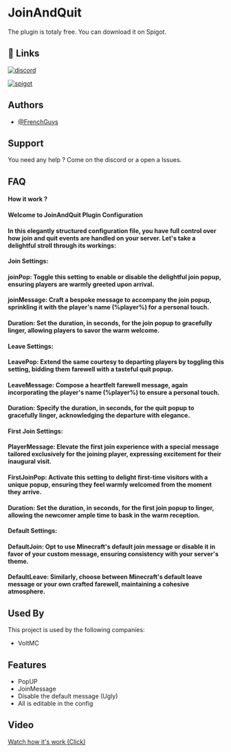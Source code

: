 
# JoinAndQuit

The plugin is totaly free. You can download it on Spigot.





## 🔗 Links

[![discord](https://img.shields.io/badge/discord-1DA1F2?style=for-the-badge&logo=discord&logoColor=white)](https://discord.gg/ZjwruYffD4)

[![spigot](https://img.shields.io/badge/spigot-1DA1F2?style=for-the-badge&logo=spigot&logoColor=white)](https://www.spigotmc.org/resources/joinandquit.114803/)



## Authors

- [@FrenchGuys](https://github.com/FrenchGuys)


## Support

You need any help ? Come on the discord or a open a Issues.

## FAQ

#### How it work ?

#### Welcome to JoinAndQuit Plugin Configuration

#### In this elegantly structured configuration file, you have full control over how join and quit events are handled on your server. Let's take a delightful stroll through its workings:

#### Join Settings:

#### joinPop: Toggle this setting to enable or disable the delightful join popup, ensuring players are warmly greeted upon arrival.

#### joinMessage: Craft a bespoke message to accompany the join popup, sprinkling it with the player's name (%player%) for a personal touch.

#### Duration: Set the duration, in seconds, for the join popup to gracefully linger, allowing players to savor the warm welcome.
#### Leave Settings:

#### LeavePop: Extend the same courtesy to departing players by toggling this setting, bidding them farewell with a tasteful quit popup.

#### LeaveMessage: Compose a heartfelt farewell message, again incorporating the player's name (%player%) to ensure a personal touch.

#### Duration: Specify the duration, in seconds, for the quit popup to gracefully linger, acknowledging the departure with elegance.
#### First Join Settings:

#### PlayerMessage: Elevate the first join experience with a special message tailored exclusively for the joining player, expressing excitement for their inaugural visit.

#### FirstJoinPop: Activate this setting to delight first-time visitors with a unique popup, ensuring they feel warmly welcomed from the moment they arrive.

#### Duration: Set the duration, in seconds, for the first join popup to linger, allowing the newcomer ample time to bask in the warm reception.

#### Default Settings:

#### DefaultJoin: Opt to use Minecraft's default join message or disable it in favor of your custom message, ensuring consistency with your server's theme.

#### DefaultLeave: Similarly, choose between Minecraft's default leave message or your own crafted farewell, maintaining a cohesive atmosphere.



## Used By

This project is used by the following companies:

- VoltMC



## Features

- PopUP
- JoinMessage
- Disable the default message (Ugly)
- All is editable in the config



## Video

[Watch how it's work (Click)](https://streamable.com/e/lv61rd?nocontrols=1)


